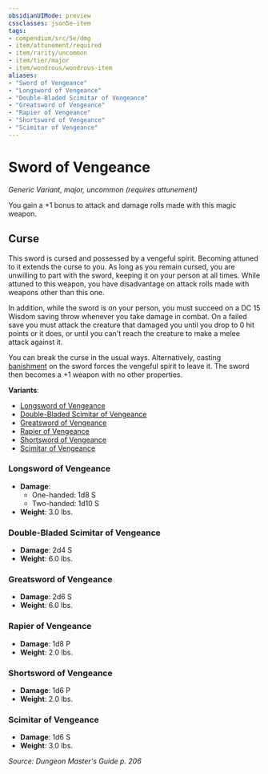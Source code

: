 ```yaml
---
obsidianUIMode: preview
cssclasses: json5e-item
tags:
- compendium/src/5e/dmg
- item/attunement/required
- item/rarity/uncommon
- item/tier/major
- item/wondrous/wondrous-item
aliases: 
- "Sword of Vengeance"
- "Longsword of Vengeance"
- "Double-Bladed Scimitar of Vengeance"
- "Greatsword of Vengeance"
- "Rapier of Vengeance"
- "Shortsword of Vengeance"
- "Scimitar of Vengeance"
---
```

# Sword of Vengeance
*Generic Variant, major, uncommon (requires attunement)*  


You gain a +1 bonus to attack and damage rolls made with this magic weapon.

## Curse

This sword is cursed and possessed by a vengeful spirit. Becoming attuned to it extends the curse to you. As long as you remain cursed, you are unwilling to part with the sword, keeping it on your person at all times. While attuned to this weapon, you have disadvantage on attack rolls made with weapons other than this one.

In addition, while the sword is on your person, you must succeed on a DC 15 Wisdom saving throw whenever you take damage in combat. On a failed save you must attack the creature that damaged you until you drop to 0 hit points or it does, or until you can't reach the creature to make a melee attack against it.

You can break the curse in the usual ways. Alternatively, casting [banishment](5E2014官方资源/spells/banishment.md) on the sword forces the vengeful spirit to leave it. The sword then becomes a +1 weapon with no other properties.

**Variants**:
- [Longsword of Vengeance](#Longsword%20of%20Vengeance)
- [Double-Bladed Scimitar of Vengeance](#Double-Bladed%20Scimitar%20of%20Vengeance)
- [Greatsword of Vengeance](#Greatsword%20of%20Vengeance)
- [Rapier of Vengeance](#Rapier%20of%20Vengeance)
- [Shortsword of Vengeance](#Shortsword%20of%20Vengeance)
- [Scimitar of Vengeance](#Scimitar%20of%20Vengeance)

### Longsword of Vengeance

- **Damage**:
  - One-handed: 1d8 S
  - Two-handed: 1d10 S
- **Weight**: 3.0 lbs.

### Double-Bladed Scimitar of Vengeance

- **Damage**: 2d4 S
- **Weight**: 6.0 lbs.

### Greatsword of Vengeance

- **Damage**: 2d6 S
- **Weight**: 6.0 lbs.

### Rapier of Vengeance

- **Damage**: 1d8 P
- **Weight**: 2.0 lbs.

### Shortsword of Vengeance

- **Damage**: 1d6 P
- **Weight**: 2.0 lbs.

### Scimitar of Vengeance

- **Damage**: 1d6 S
- **Weight**: 3.0 lbs.


*Source: Dungeon Master's Guide p. 206*